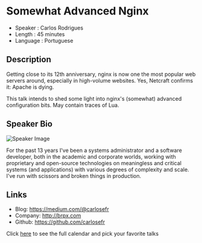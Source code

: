 Somewhat Advanced Nginx
=======================

* Speaker   : Carlos Rodrigues
* Length    : 45 minutes
* Language  : Portuguese

Description
-----------

Getting close to its 12th anniversary, nginx is now one the most popular web servers around, especially in high-volume websites. Yes, Netcraft confirms it: Apache is dying.

This talk intends to shed some light into nginx's (somewhat) advanced configuration bits. May contain traces of Lua.

Speaker Bio
-----------

![Speaker Image](https://avatars2.githubusercontent.com/u/937276?v=3&s=400)

For the past 13 years I've been a systems administrator and a software developer, both in the academic and corporate worlds, working with proprietary and open-source technologies on meaningless and critical systems (and applications) with various degrees of complexity and scale. I've run with scissors and broken things in production.

Links
-----

* Blog: https://medium.com/@carlosefr
* Company: http://brpx.com
* Github: https://github.com/carlosefr

Click [here][1] to see the full calendar and pick your favorite talks

[1]: https://pixels.camp/schedule/
